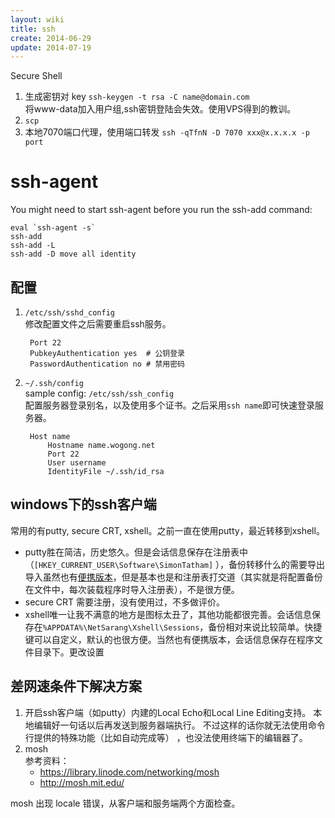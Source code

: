 ```yaml
---
layout: wiki
title: ssh
create: 2014-06-29
update: 2014-07-19
---
```


Secure Shell

1. 生成密钥对 key
`ssh-keygen -t rsa -C name@domain.com`  
将www-data加入用户组,ssh密钥登陆会失效。使用VPS得到的教训。
2. `scp`
3. 本地7070端口代理，使用端口转发 `ssh -qTfnN -D 7070 xxx@x.x.x.x -p port`


# ssh-agent
You might need to start ssh-agent before you run the ssh-add command:

    eval `ssh-agent -s`
    ssh-add
    ssh-add -L
    ssh-add -D move all identity

## 配置
1. `/etc/ssh/sshd_config`  
修改配置文件之后需要重启ssh服务。

        Port 22
        PubkeyAuthentication yes  # 公钥登录  
        PasswordAuthentication no # 禁用密码

2. `~/.ssh/config`  
sample config: `/etc/ssh/ssh_config`  
配置服务器登录别名，以及使用多个证书。之后采用`ssh name`即可快速登录服务器。

        Host name  
            Hostname name.wogong.net  
            Port 22
            User username  
            IdentityFile ~/.ssh/id_rsa


## windows下的ssh客户端
常用的有putty, secure CRT, xshell。之前一直在使用putty，最近转移到xshell。
* putty胜在简洁，历史悠久。但是会话信息保存在注册表中（`[HKEY_CURRENT_USER\Software\SimonTatham]`
），备份转移什么的需要导出导入虽然也有[便携版本](http://portableapps.com/apps/internet/putty_portable)，但是基本也是和注册表打交道（其实就是将配置备份在文件中，每次装载程序时导入注册表），不是很方便。
* secure CRT 需要注册，没有使用过，不多做评价。
* xshell唯一让我不满意的地方是图标太丑了，其他功能都很完善。会话信息保存在`%APPDATA%\NetSarang\Xshell\Sessions`，备份相对来说比较简单。快捷键可以自定义，默认的也很方便。当然也有便携版本，会话信息保存在程序文件目录下。更改设置

## 差网速条件下解决方案
1. 开启ssh客户端（如putty）内建的Local Echo和Local Line Editing支持。
本地编辑好一句话以后再发送到服务器端执行。
不过这样的话你就无法使用命令行提供的特殊功能（比如自动完成等）
，也没法使用终端下的编辑器了。
2. mosh  
   参考资料：
   - https://library.linode.com/networking/mosh
   - http://mosh.mit.edu/

mosh 出现 locale 错误，从客户端和服务端两个方面检查。
